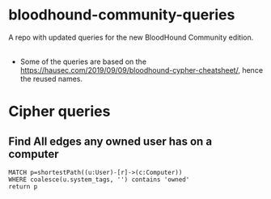 # bloodhound-community-queries
A repo with updated queries for the new BloodHound Community edition.
<br>
<br>
- Some of the queries are based on the https://hausec.com/2019/09/09/bloodhound-cypher-cheatsheet/, hence the reused names.

# Cipher queries
## Find All edges any owned user has on a computer
```cipher
MATCH p=shortestPath((u:User)-[r]->(c:Computer))
WHERE coalesce(u.system_tags, '') contains 'owned'
return p
```
